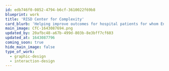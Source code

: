 ```yaml
---
id: edb746f0-0852-4794-b6cf-3610022f69b8
blueprint: work
title: 'RISD Center for Complexity'
card_blurb: 'Helping improve outcomes for hospital patients for whom English is not their first language, the RISD CfC needed help communicating their process visually'
main_image: CfC-1643087694.png
updated_by: 20afbc48-a67b-499d-803b-8e3bff7cf603
updated_at: 1643087796
coming_soon: true
hide_main_image: false
type_of_work:
  - graphic-design
  - interaction-design
---
```

